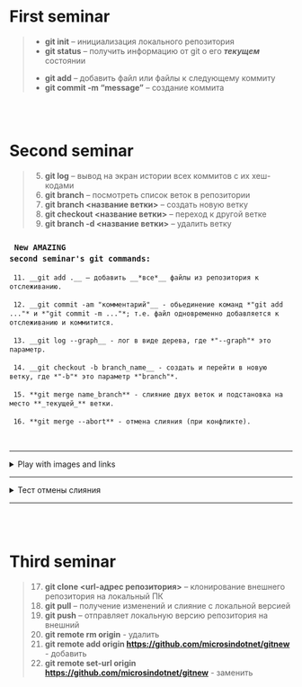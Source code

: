 # First seminar

> + __git init__ – инициализация локального репозитория
> + **git status** – получить информацию от git о его _**текущем**_ состоянии
> - __git add__ – добавить файл или файлы к следующему коммиту
> - __git commit -m “message”__ – создание коммита

<br>
<br>

# Second seminar

> 5. **git log** – вывод на экран истории всех коммитов с их хеш-кодами
> 6. **git branch** – посмотреть список веток в репозитории
> 7. **git branch <название ветки>** – создать новую ветку
> 8. __git checkout <название ветки>__ – переход к другой ветке
> 9. **git branch -d <название ветки>** – удалить ветку

### <code> New AMAZING second seminar's git commands: </code>

     11. __git add .__ — добавить __*все*__ файлы из репозитория к отслеживанию.

     12. __git commit -am "комментарий"__ - обьединение команд *"git add ..."* и *"git commit -m ..."*; т.е. файл одновременно добавляется к отслеживанию и коммитится.

     13. __git log --graph__ - лог в виде дерева, где *"--graph"* это параметр.

     14. __git checkout -b branch_name__ - создать и перейти в новую ветку, где *"-b"* это параметр *"branch"*.

     15. **git merge name_branch** - слияние двух веток и подстановка на место **_текущей_** ветки.

     16. **git merge --abort** - отмена слияния (при конфликте).

<br>

___
<details>
<summary>
Play with images and links
</summary>

> ___
>![Is_that_poop_image?](poop.png)
> — Oh nah, is that poop emoji? It's so uncivilized!
> 
> — Yeahhh, that's it! And take the [3D-model link](https://clck.ru/33JsAL) too.
> 
> — Oh Gosh, you are abnormal.

</details>

___

<details>
<summary>
Тест отмены слияния
</summary>

> Тут, на 45-й строке в ветке master должен возникнуть конфликт и текстом из ветки test_aborting. Посмотрим к чему это приведёт.
>
> ___
>
> Текст, который должен конфликтовать, записаный на 45 строке в ветке test_aborting
>
> > ## Тест отмены пройден.
> ### Затем при возникшем конфликте оставлены обе строки.
</details>

___

<br>
<br>

# Third seminar

> 17. __git clone <url-адрес репозитория>__ – клонирование внешнего репозитория на  локальный ПК
> 18. __git pull__ – получение изменений и слияние с локальной версией
> 19. __git push__ – отправляет локальную версию репозитория на внешний
> 20. **git remote rm origin** - удалить
> 21. **git remote add origin https://github.com/microsindotnet/gitnew** - добавить
> 22. **git remote set-url origin https://github.com/microsindotnet/gitnew** - заменить